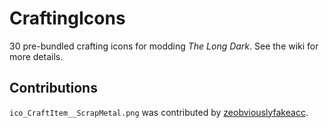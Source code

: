 # CraftingIcons

30 pre-bundled crafting icons for modding *The Long Dark*. See the wiki for more details.

## Contributions

`ico_CraftItem__ScrapMetal.png` was contributed by [zeobviouslyfakeacc](https://github.com/zeobviouslyfakeacc).
